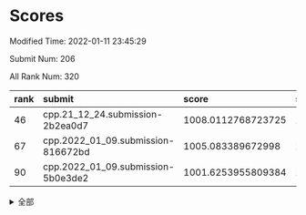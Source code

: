 # Scores

Modified Time: 2022-01-11 23:45:29

Submit Num: 206

All Rank Num: 320

| rank |               submit               |       score        |       sigma        | pk_num |
| :--- | :--------------------------------- | :----------------- | :----------------- | :----- |
| 46   | cpp.21_12_24.submission-2b2ea0d7   | 1008.0112768723725 | 2.9717874801137665 | 5      |
| 67   | cpp.2022_01_09.submission-816672bd | 1005.083389672998  | 2.2975792541053495 | 6      |
| 90   | cpp.2022_01_09.submission-5b0e3de2 | 1001.6253955809384 | 2.1127579124015763 | 7      |


<details>
<summary>全部</summary>

| rank |                 submit                 |       score        |       sigma        | pk_num |
| :--- | :------------------------------------- | :----------------- | :----------------- | :----- |
| 1    | gobigger.level_3.submission_level_3_36 | 1016.6271533649107 | 3.8201083677589343 | 5      |
| 2    | gobigger.level_3.submission_level_3_25 | 1015.9085267322336 | 2.9281451253156634 | 6      |
| 3    | gobigger.level_3.submission_level_3_45 | 1014.0105527824489 | 2.938846028707467  | 6      |
| 4    | gobigger.level_3.submission_level_3_2  | 1013.5527906366133 | 2.6360444781879133 | 5      |
| 5    | gobigger.level_3.submission_level_3_1  | 1013.2010351563705 | 2.5740721642578896 | 7      |
| 6    | gobigger.level_3.submission_level_3_22 | 1013.1051112620141 | 2.1096733191531047 | 9      |
| 7    | gobigger.level_3.submission_level_3_20 | 1013.0205842945178 | 2.6054546677681043 | 6      |
| 8    | gobigger.level_3.submission_level_3_28 | 1012.7103682867297 | 3.0298347537528882 | 6      |
| 9    | gobigger.level_3.submission_level_3_38 | 1012.4644183109883 | 2.628975696600948  | 5      |
| 10   | gobigger.level_1.submission_level_1_35 | 1012.387580277523  | 2.9037632770270347 | 5      |
| 11   | gobigger.level_3.submission_level_3_44 | 1012.3358794756991 | 2.8154907531777575 | 6      |
| 12   | gobigger.level_3.submission_level_3_21 | 1012.3057311013034 | 2.4159043658947286 | 8      |
| 13   | gobigger.level_3.submission_level_3_12 | 1012.1044377931555 | 2.4473971374416887 | 6      |
| 14   | gobigger.level_3.submission_level_3_0  | 1011.9768791791648 | 2.5679779281089647 | 5      |
| 15   | gobigger.level_3.submission_level_3_11 | 1011.8284782647698 | 2.6078749409199666 | 6      |
| 16   | gobigger.level_3.submission_level_3_47 | 1011.6631107588172 | 2.400203925009897  | 6      |
| 17   | gobigger.level_3.submission_level_3_14 | 1011.656727724563  | 2.5152326081457623 | 8      |
| 18   | gobigger.level_3.submission_level_3_15 | 1011.528557892548  | 2.8371298517229424 | 5      |
| 19   | gobigger.level_3.submission_level_3_42 | 1011.1888479114573 | 2.2508044106306    | 6      |
| 20   | gobigger.level_3.submission_level_3_29 | 1011.0930766076161 | 2.7974243600793995 | 5      |
| 21   | gobigger.level_3.submission_level_3_17 | 1010.8249434486581 | 2.308844504189512  | 7      |
| 22   | gobigger.level_3.submission_level_3_6  | 1010.7947199187677 | 2.260661323844012  | 6      |
| 23   | gobigger.level_3.submission_level_3_7  | 1010.7597461597729 | 2.346065469416232  | 7      |
| 24   | gobigger.level_3.submission_level_3_4  | 1010.6334539721036 | 2.315721486510475  | 6      |
| 25   | gobigger.level_3.submission_level_3_27 | 1010.5915793396344 | 2.1968628680099447 | 8      |
| 26   | gobigger.level_3.submission_level_3_5  | 1010.5270120800316 | 2.304888892648534  | 7      |
| 27   | gobigger.level_3.submission_level_3_10 | 1010.5247116333724 | 2.491080362114493  | 5      |
| 28   | gobigger.level_3.submission_level_3_37 | 1010.4907264824552 | 2.392557613774633  | 7      |
| 29   | gobigger.level_3.submission_level_3_35 | 1010.4866167168994 | 2.755616672292993  | 5      |
| 30   | gobigger.level_3.submission_level_3_30 | 1010.4824661684752 | 2.86952143397572   | 5      |
| 31   | gobigger.level_3.submission_level_3_40 | 1010.0747336365666 | 1.9619962572953888 | 8      |
| 32   | gobigger.level_3.submission_level_3_24 | 1010.0439848667061 | 3.0576826301089266 | 7      |
| 33   | gobigger.level_3.submission_level_3_18 | 1009.9760898055574 | 2.3335669823722425 | 7      |
| 34   | gobigger.level_3.submission_level_3_3  | 1009.8626124012255 | 2.8322822230686344 | 6      |
| 35   | gobigger.level_3.submission_level_3_46 | 1009.8044772769542 | 2.3667698026432173 | 5      |
| 36   | gobigger.level_3.submission_level_3_26 | 1009.5990665173113 | 2.4402683246503005 | 7      |
| 37   | gobigger.level_3.submission_level_3_19 | 1009.5335267385302 | 2.545947007835923  | 7      |
| 38   | gobigger.level_3.submission_level_3_33 | 1009.3346165227155 | 2.1877605130468956 | 6      |
| 39   | gobigger.level_3.submission_level_3_34 | 1009.3146913229513 | 2.9184673567958983 | 6      |
| 40   | gobigger.level_3.submission_level_3_32 | 1009.2691191814766 | 2.3497535750387546 | 5      |
| 41   | gobigger.level_3.submission_level_3_13 | 1008.9464876497786 | 2.3570895242579373 | 7      |
| 42   | gobigger.level_3.submission_level_3_8  | 1008.89039372708   | 2.5721496456778308 | 6      |
| 43   | gobigger.level_1.submission_level_1_36 | 1008.6541956305118 | 2.446459330867713  | 6      |
| 44   | gobigger.level_1.submission_level_1_5  | 1008.2152701610521 | 2.516901627280219  | 6      |
| 45   | gobigger.level_1.submission_level_1_8  | 1008.1719683429768 | 2.390068021344117  | 5      |
| 46   | cpp.21_12_24.submission-2b2ea0d7       | 1008.0112768723725 | 2.9717874801137665 | 5      |
| 47   | gobigger.jsonzb.submission_level_4_0   | 1007.8167382762358 | 2.016465863346156  | 7      |
| 48   | gobigger.level_3.submission_level_3_43 | 1007.499008844002  | 2.348234745188323  | 5      |
| 49   | gobigger.level_1.submission_level_1_33 | 1007.3257180502342 | 2.312977109361582  | 6      |
| 50   | gobigger.level_1.submission_level_1_27 | 1007.1028582810325 | 2.291030526166394  | 5      |
| 51   | gobigger.level_3.submission_level_3_31 | 1006.9776328810613 | 2.6756951788773753 | 7      |
| 52   | gobigger.level_3.submission_level_3_41 | 1006.9723658879082 | 2.6112323588591497 | 5      |
| 53   | gobigger.level_1.submission_level_1_44 | 1006.7102402013809 | 2.412643561528419  | 6      |
| 54   | gobigger.level_1.submission_level_1_18 | 1006.7082170408438 | 2.351371357960887  | 6      |
| 55   | gobigger.level_1.submission_level_1_41 | 1006.6258639499956 | 2.357389135309359  | 5      |
| 56   | gobigger.level_1.submission_level_1_6  | 1006.0971448112412 | 2.3801944951121627 | 6      |
| 57   | gobigger.level_1.submission_level_1_17 | 1006.0900600149216 | 2.5762077206283642 | 5      |
| 58   | gobigger.level_1.submission_level_1_21 | 1006.0629552716282 | 2.2573503609983345 | 7      |
| 59   | gobigger.level_3.submission_level_3_23 | 1005.7469746862466 | 2.505812426972257  | 6      |
| 60   | gobigger.level_3.submission_level_3_9  | 1005.7371381137682 | 2.572921801127742  | 6      |
| 61   | gobigger.level_3.submission_level_3_39 | 1005.7252497084731 | 2.4763742364912495 | 7      |
| 62   | gobigger.level_3.submission_level_3_16 | 1005.6795325440038 | 2.3703568236710746 | 7      |
| 63   | gobigger.level_3.submission_level_3_48 | 1005.4502342035306 | 2.5890387585342407 | 6      |
| 64   | gobigger.level_1.submission_level_1_25 | 1005.3795397434021 | 2.3316479675018877 | 6      |
| 65   | gobigger.level_1.submission_level_1_1  | 1005.2920567282126 | 3.2398039024959506 | 5      |
| 66   | gobigger.level_1.submission_level_1_2  | 1005.2195986276848 | 2.4875725325200833 | 5      |
| 67   | cpp.2022_01_09.submission-816672bd     | 1005.083389672998  | 2.2975792541053495 | 6      |
| 68   | gobigger.level_1.submission_level_1_31 | 1004.9990168536976 | 2.2470069348115738 | 5      |
| 69   | gobigger.level_1.submission_level_1_3  | 1004.7379455700556 | 2.7383004524144647 | 5      |
| 70   | gobigger.level_3.submission_level_3_49 | 1004.5726883948976 | 2.168937342683885  | 6      |
| 71   | gobigger.level_1.submission_level_1_29 | 1004.5246645096252 | 2.225607377475174  | 8      |
| 72   | gobigger.level_1.submission_level_1_30 | 1004.4701037979509 | 2.1546605355703594 | 7      |
| 73   | gobigger.level_1.submission_level_1_47 | 1004.258075772159  | 2.562391747110779  | 6      |
| 74   | gobigger.level_1.submission_level_1_13 | 1003.7348564316304 | 1.9644082377759797 | 6      |
| 75   | gobigger.level_1.submission_level_1_14 | 1003.7250870194179 | 2.6987883537025765 | 5      |
| 76   | gobigger.level_1.submission_level_1_9  | 1003.5508404175978 | 2.1220460126399168 | 6      |
| 77   | gobigger.level_1.submission_level_1_12 | 1003.4763270420987 | 2.409225966320514  | 6      |
| 78   | gobigger.level_1.submission_level_1_24 | 1003.4714563787963 | 1.9981189828152024 | 9      |
| 79   | gobigger.level_1.submission_level_1_4  | 1002.8173082285945 | 2.1345704380561226 | 6      |
| 80   | gobigger.level_1.submission_level_1_34 | 1002.6165189575858 | 2.1110919207860297 | 6      |
| 81   | gobigger.level_1.submission_level_1_43 | 1002.3403301307812 | 2.2522689578197372 | 6      |
| 82   | gobigger.level_1.submission_level_1_37 | 1002.1168297822402 | 2.447837088674398  | 6      |
| 83   | gobigger.level_1.submission_level_1_46 | 1002.0992106459042 | 2.35994722386042   | 5      |
| 84   | gobigger.level_1.submission_level_1_45 | 1002.0437582083799 | 2.235762141122367  | 6      |
| 85   | gobigger.level_1.submission_level_1_49 | 1002.030534785987  | 2.0420085642043038 | 9      |
| 86   | gobigger.level_1.submission_level_1_16 | 1001.9391381588705 | 2.431624408931084  | 5      |
| 87   | gobigger.level_1.submission_level_1_42 | 1001.8397362804718 | 1.9114705925173805 | 7      |
| 88   | gobigger.level_1.submission_level_1_39 | 1001.8188383829563 | 2.18178484053717   | 6      |
| 89   | gobigger.level_1.submission_level_1_22 | 1001.646304647637  | 2.5445027438880823 | 5      |
| 90   | cpp.2022_01_09.submission-5b0e3de2     | 1001.6253955809384 | 2.1127579124015763 | 7      |
| 91   | gobigger.level_1.submission_level_1_0  | 1001.4391685338584 | 2.1448816088034555 | 6      |
| 92   | gobigger.level_1.submission_level_1_28 | 1001.1459987419805 | 2.2666816614264222 | 6      |
| 93   | gobigger.level_1.submission_level_1_38 | 1001.0683469924645 | 2.2542977819116348 | 6      |
| 94   | gobigger.level_1.submission_level_1_15 | 1000.9382368979253 | 2.338599260714272  | 6      |
| 95   | gobigger.level_1.submission_level_1_48 | 1000.6451477603257 | 2.0520815121202256 | 5      |
| 96   | gobigger.level_2.submission_level_2_33 | 1000.5543798077554 | 2.3443953700799276 | 6      |
| 97   | gobigger.level_1.submission_level_1_32 | 1000.4836257917023 | 2.3224617459793166 | 5      |
| 98   | gobigger.level_1.submission_level_1_11 | 1000.4530636666874 | 2.022834373999977  | 7      |
| 99   | gobigger.level_1.submission_level_1_26 | 1000.3393696488588 | 2.49298281002531   | 6      |
| 100  | gobigger.random.submission_random_9    | 1000.1720822433643 | 2.2163470902719973 | 6      |
| 101  | gobigger.level_1.submission_level_1_20 | 999.9458676141585  | 2.233728375294418  | 5      |
| 102  | gobigger.level_2.submission_level_2_27 | 999.3825497250723  | 2.1859473838337484 | 5      |
| 103  | gobigger.level_1.submission_level_1_10 | 999.3421250420259  | 2.40014892682877   | 6      |
| 104  | gobigger.level_1.submission_level_1_19 | 999.0935422937412  | 2.2649879862013282 | 5      |
| 105  | gobigger.level_2.submission_level_2_31 | 999.0762837603836  | 2.3741002422006754 | 5      |
| 106  | gobigger.random.submission_random_46   | 998.9211107162813  | 1.963226955238068  | 6      |
| 107  | gobigger.level_1.submission_level_1_23 | 998.8154471723432  | 2.1419894755335234 | 6      |
| 108  | gobigger.random.submission_random_31   | 998.6266830105849  | 2.421173225489936  | 5      |
| 109  | gobigger.random.submission_random_24   | 998.5850486712463  | 1.9513436076805615 | 8      |
| 110  | gobigger.random.submission_random_44   | 998.3839381736917  | 2.01638158552369   | 7      |
| 111  | gobigger.random.submission_random_0    | 998.2084414427088  | 2.197010655260955  | 5      |
| 112  | gobigger.random.submission_random_14   | 998.1428431904744  | 2.375288006377062  | 6      |
| 113  | gobigger.random.submission_random_35   | 998.1082822068635  | 2.1299586183180628 | 8      |
| 114  | gobigger.random.submission_random_49   | 998.0699882607774  | 1.8638795139906625 | 8      |
| 115  | gobigger.random.submission_random_25   | 998.019503874518   | 2.04120093846644   | 7      |
| 116  | gobigger.random.submission_random_26   | 997.9697983716212  | 2.022693945893844  | 7      |
| 117  | gobigger.random.submission_random_22   | 997.8996900251421  | 2.2240226502164435 | 5      |
| 118  | gobigger.random.submission_random_19   | 997.8364744196825  | 2.388131252329929  | 5      |
| 119  | gobigger.random.submission_random_5    | 997.7041933953735  | 2.225230627220046  | 6      |
| 120  | gobigger.random.submission_random_29   | 997.6728817176303  | 1.7512683802202682 | 9      |
| 121  | gobigger.random.submission_random_17   | 997.6080991324703  | 1.884357629977476  | 8      |
| 122  | gobigger.random.submission_random_30   | 997.493931650408   | 2.2109622156079385 | 6      |
| 123  | gobigger.random.submission_random_15   | 997.429289777297   | 2.120024692476379  | 7      |
| 124  | gobigger.level_1.submission_level_1_7  | 997.4146902316875  | 2.4992128766122614 | 5      |
| 125  | gobigger.random.submission_random_39   | 997.2102249741616  | 2.347588655021095  | 5      |
| 126  | gobigger.level_2.submission_level_2_21 | 997.1703945059115  | 2.062660552546233  | 7      |
| 127  | gobigger.random.submission_random_21   | 997.1166226813147  | 2.829588236344766  | 5      |
| 128  | gobigger.random.submission_random_18   | 997.0811250321433  | 1.8621956046591328 | 7      |
| 129  | gobigger.level_2.submission_level_2_38 | 996.9207119035144  | 2.719348518777937  | 5      |
| 130  | gobigger.level_2.submission_level_2_19 | 996.813441886549   | 2.4220702883948935 | 5      |
| 131  | gobigger.random.submission_random_2    | 996.7705617697758  | 2.126381916222672  | 7      |
| 132  | gobigger.level_1.submission_level_1_40 | 996.7553103892687  | 2.5915061669226445 | 6      |
| 133  | gobigger.random.submission_random_40   | 996.6612263554563  | 1.9241554790899962 | 6      |
| 134  | gobigger.random.submission_random_1    | 996.6261003074156  | 2.3094341488774903 | 6      |
| 135  | gobigger.level_2.submission_level_2_32 | 996.5697624541648  | 2.2480301775582623 | 7      |
| 136  | gobigger.random.submission_random_7    | 996.5091051051797  | 2.4223954654811584 | 6      |
| 137  | gobigger.random.submission_random_8    | 996.3898363699715  | 2.11475853489772   | 7      |
| 138  | gobigger.random.submission_random_4    | 996.2892469398878  | 2.2490103297517825 | 5      |
| 139  | gobigger.level_2.submission_level_2_35 | 996.278290638964   | 2.2823102552357364 | 5      |
| 140  | gobigger.random.submission_random_38   | 995.8802036124837  | 2.046807434991508  | 8      |
| 141  | gobigger.level_2.submission_level_2_26 | 995.8704823887563  | 2.192540474500109  | 7      |
| 142  | gobigger.random.submission_random_13   | 995.6536503064971  | 2.2372868407152193 | 6      |
| 143  | gobigger.random.submission_random_10   | 995.6344591920929  | 2.3859515817234813 | 6      |
| 144  | gobigger.random.submission_random_32   | 995.5394443773179  | 2.53869607360321   | 6      |
| 145  | gobigger.random.submission_random_43   | 995.4349925929447  | 2.1615760261972663 | 6      |
| 146  | gobigger.level_2.submission_level_2_25 | 995.3658657906461  | 2.496778671983208  | 6      |
| 147  | gobigger.random.submission_random_36   | 995.333588300924   | 2.5703808489744393 | 6      |
| 148  | gobigger.random.submission_random_11   | 995.228783253706   | 2.461815315283804  | 6      |
| 149  | gobigger.level_2.submission_level_2_43 | 995.2110740298286  | 2.1533037831859607 | 6      |
| 150  | gobigger.random.submission_random_45   | 995.1870763052701  | 2.2171385109437978 | 6      |
| 151  | gobigger.level_2.submission_level_2_12 | 994.9922044181467  | 2.1511759607342036 | 6      |
| 152  | gobigger.level_2.submission_level_2_34 | 994.9443443442319  | 2.6635131193901107 | 5      |
| 153  | gobigger.level_2.submission_level_2_40 | 994.8642969843731  | 2.161508473252357  | 7      |
| 154  | gobigger.random.submission_random_41   | 994.8210209072313  | 2.0017335760080823 | 8      |
| 155  | gobigger.random.submission_random_12   | 994.7324720360913  | 2.4613140475799713 | 7      |
| 156  | gobigger.level_2.submission_level_2_24 | 994.561490805149   | 2.362672886806942  | 7      |
| 157  | gobigger.random.submission_random_6    | 994.5363914580404  | 2.431174712479802  | 6      |
| 158  | gobigger.random.submission_random_28   | 994.336067390997   | 2.2834733366403506 | 6      |
| 159  | gobigger.random.submission_random_34   | 994.2068159293415  | 2.421478169785609  | 6      |
| 160  | gobigger.random.submission_random_47   | 994.1490315865475  | 2.1265108194728337 | 7      |
| 161  | gobigger.random.submission_random_42   | 994.0630673270819  | 2.4419314386830786 | 6      |
| 162  | gobigger.level_2.submission_level_2_14 | 993.8379752355586  | 2.2926078097255407 | 5      |
| 163  | gobigger.level_2.submission_level_2_11 | 993.700453243671   | 2.5649516033903215 | 6      |
| 164  | gobigger.level_2.submission_level_2_49 | 993.6503729036193  | 2.432051963669609  | 7      |
| 165  | gobigger.random.submission_random_16   | 993.4906842469495  | 2.4907981531222587 | 5      |
| 166  | gobigger.level_2.submission_level_2_16 | 993.4668440656415  | 2.3416846533584423 | 7      |
| 167  | gobigger.level_2.submission_level_2_30 | 993.3782007689671  | 1.9829759911444749 | 8      |
| 168  | gobigger.level_2.submission_level_2_29 | 993.3235146151627  | 2.5164000830566557 | 5      |
| 169  | gobigger.level_2.submission_level_2_42 | 993.3085801460779  | 2.416105391825997  | 7      |
| 170  | gobigger.random.submission_random_23   | 993.3031186478655  | 2.300160670710223  | 5      |
| 171  | gobigger.random.submission_random_27   | 993.2937376734376  | 2.2470138827191026 | 7      |
| 172  | gobigger.random.submission_random_48   | 993.2295154905457  | 2.278051049868531  | 5      |
| 173  | gobigger.random.submission_random_20   | 993.1198406928243  | 2.41929030017619   | 6      |
| 174  | gobigger.level_2.submission_level_2_5  | 993.1120740886804  | 2.670335596011686  | 7      |
| 175  | gobigger.level_2.submission_level_2_17 | 993.0915896339135  | 2.3121972580218944 | 6      |
| 176  | gobigger.level_2.submission_level_2_37 | 992.9713025151998  | 2.346244644405585  | 7      |
| 177  | gobigger.level_2.submission_level_2_23 | 992.8072968450342  | 2.36822325267288   | 6      |
| 178  | gobigger.random.submission_random_33   | 992.7687342466513  | 2.203674504659389  | 7      |
| 179  | gobigger.level_2.submission_level_2_36 | 992.4414317514478  | 1.8860664568671481 | 8      |
| 180  | gobigger.level_2.submission_level_2_47 | 992.2945444649382  | 2.0285875404773566 | 8      |
| 181  | gobigger.level_2.submission_level_2_18 | 992.242280763529   | 2.676579449007018  | 6      |
| 182  | gobigger.level_2.submission_level_2_6  | 992.192334606598   | 2.4816252458929293 | 5      |
| 183  | gobigger.level_2.submission_level_2_7  | 992.17735598533    | 2.528657423655179  | 6      |
| 184  | gobigger.level_2.submission_level_2_48 | 992.1503677767877  | 2.6195074948295156 | 5      |
| 185  | gobigger.level_2.submission_level_2_1  | 992.1455293895202  | 3.166680527055419  | 6      |
| 186  | gobigger.level_2.submission_level_2_20 | 992.0894348873157  | 2.024227532493008  | 7      |
| 187  | gobigger.level_2.submission_level_2_10 | 992.0301745811164  | 2.0577686621563345 | 8      |
| 188  | gobigger.level_2.submission_level_2_3  | 991.9730291555721  | 1.9610052793839248 | 9      |
| 189  | gobigger.level_2.submission_level_2_46 | 991.9672529670902  | 2.162507655832425  | 8      |
| 190  | gobigger.level_2.submission_level_2_15 | 991.8046516490307  | 2.309118372565699  | 7      |
| 191  | gobigger.none.submission_none_1        | 991.5327701846785  | 2.6673743442956837 | 5      |
| 192  | gobigger.random.submission_random_37   | 991.0556165832973  | 2.458082502465258  | 6      |
| 193  | gobigger.level_2.submission_level_2_44 | 990.7376472329929  | 2.3536983146874735 | 6      |
| 194  | gobigger.random.submission_random_3    | 990.7343483302449  | 2.111284873213774  | 7      |
| 195  | gobigger.level_2.submission_level_2_28 | 990.6673069597778  | 2.6590791229955593 | 7      |
| 196  | gobigger.level_2.submission_level_2_2  | 990.6472671481565  | 2.4183077205285755 | 9      |
| 197  | gobigger.level_2.submission_level_2_41 | 990.345507164627   | 2.6545376017253877 | 6      |
| 198  | gobigger.level_2.submission_level_2_39 | 990.1174968758562  | 3.281027359265565  | 5      |
| 199  | gobigger.level_2.submission_level_2_0  | 989.0215012190906  | 2.263957486245835  | 6      |
| 200  | gobigger.level_2.submission_level_2_22 | 988.5315621298819  | 2.4773048825944413 | 7      |
| 201  | gobigger.level_2.submission_level_2_4  | 987.8249215479617  | 2.6510828435736986 | 6      |
| 202  | gobigger.level_2.submission_level_2_8  | 987.2123127988747  | 2.60136128987513   | 7      |
| 203  | gobigger.level_2.submission_level_2_45 | 986.5545536688678  | 2.7881543653353904 | 6      |
| 204  | gobigger.level_2.submission_level_2_9  | 986.3261477553151  | 3.091237999571391  | 5      |
| 205  | gobigger.level_2.submission_level_2_13 | 985.8334994125723  | 2.687507927533105  | 6      |
| 206  | gobigger.none.submission_none_0        | 980.0609687516677  | 2.804573875369096  | 9      |

</details>